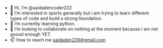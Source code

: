 - 👋 Hi, I’m @saidadencoder222
- 👀 I’m interested in sports generally but i am trying to learn different types of code and build a strong foundation.
- 🌱 I’m currently learning python.
- 💞️ I’m looking to collaborate on nothing at the moment because i am not goood enough YET.
- 📫 How to reach me saidaden229@gmail.com

<!---
saidadencoder222/saidadencoder222 is a ✨ special ✨ repository because its `README.md` (this file) appears on your GitHub profile.
You can click the Preview link to take a look at your changes.
--->
